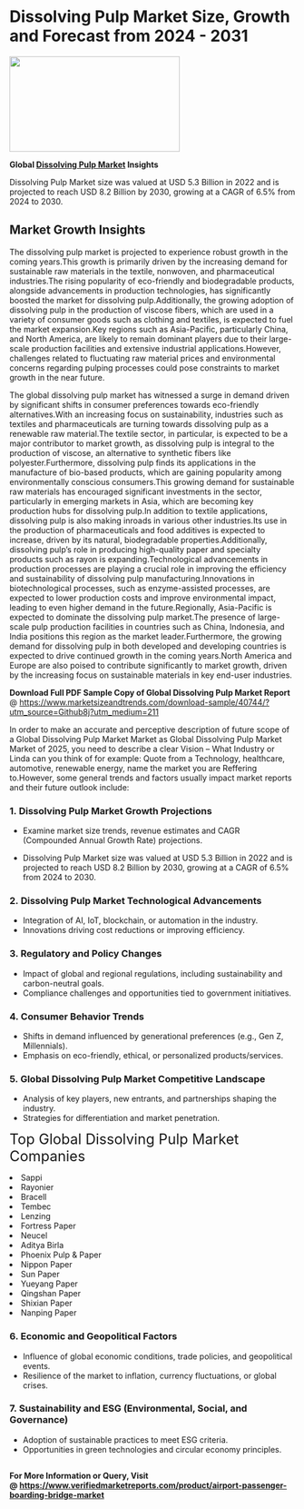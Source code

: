 <H1>Dissolving Pulp Market Size, Growth and Forecast from 2024 - 2031</H1><img class="aligncenter size-medium wp-image-584254" src="https://thirdeyenews.in/wp-content/uploads/2024/09/Global-Market-Research-300x168.jpeg" alt="" width="300" height="168" /><p><strong>Global&nbsp;<a href="https://www.marketsizeandtrends.com/download-sample/40744/?utm_source=Github8j?utm_medium=211">Dissolving Pulp Market</a> Insights</strong></p><p>Dissolving Pulp Market size was valued at USD 5.3 Billion in 2022 and is projected to reach USD 8.2 Billion by 2030, growing at a CAGR of 6.5% from 2024 to 2030.</p><p><h2>Market Growth Insights</h2> <p>The dissolving pulp market is projected to experience robust growth in the coming years.This growth is primarily driven by the increasing demand for sustainable raw materials in the textile, nonwoven, and pharmaceutical industries.The rising popularity of eco-friendly and biodegradable products, alongside advancements in production technologies, has significantly boosted the market for dissolving pulp.Additionally, the growing adoption of dissolving pulp in the production of viscose fibers, which are used in a variety of consumer goods such as clothing and textiles, is expected to fuel the market expansion.Key regions such as Asia-Pacific, particularly China, and North America, are likely to remain dominant players due to their large-scale production facilities and extensive industrial applications.However, challenges related to fluctuating raw material prices and environmental concerns regarding pulping processes could pose constraints to market growth in the near future.</p> <p>The global dissolving pulp market has witnessed a surge in demand driven by significant shifts in consumer preferences towards eco-friendly alternatives.With an increasing focus on sustainability, industries such as textiles and pharmaceuticals are turning towards dissolving pulp as a renewable raw material.The textile sector, in particular, is expected to be a major contributor to market growth, as dissolving pulp is integral to the production of viscose, an alternative to synthetic fibers like polyester.Furthermore, dissolving pulp finds its applications in the manufacture of bio-based products, which are gaining popularity among environmentally conscious consumers.This growing demand for sustainable raw materials has encouraged significant investments in the sector, particularly in emerging markets in Asia, which are becoming key production hubs for dissolving pulp.In addition to textile applications, dissolving pulp is also making inroads in various other industries.Its use in the production of pharmaceuticals and food additives is expected to increase, driven by its natural, biodegradable properties.Additionally, dissolving pulp’s role in producing high-quality paper and specialty products such as rayon is expanding.Technological advancements in production processes are playing a crucial role in improving the efficiency and sustainability of dissolving pulp manufacturing.Innovations in biotechnological processes, such as enzyme-assisted processes, are expected to lower production costs and improve environmental impact, leading to even higher demand in the future.Regionally, Asia-Pacific is expected to dominate the dissolving pulp market.The presence of large-scale pulp production facilities in countries such as China, Indonesia, and India positions this region as the market leader.Furthermore, the growing demand for dissolving pulp in both developed and developing countries is expected to drive continued growth in the coming years.North America and Europe are also poised to contribute significantly to market growth, driven by the increasing focus on sustainable materials in key end-user industries.<p><span class=""><strong>Download Full PDF Sample Copy of Global Dissolving Pulp Market Report</strong> @ <a href="https://www.marketsizeandtrends.com/download-sample/40744/?utm_source=Github8j?utm_medium=211" target="_blank">https://www.marketsizeandtrends.com/download-sample/40744/?utm_source=Github8j?utm_medium=211</a></span></p><p>In order to make an accurate and perceptive description of future scope of a Global&nbsp;Dissolving Pulp Market Market as Global&nbsp;Dissolving Pulp Market Market of 2025, you need to describe a clear Vision &ndash; What Industry or Linda can you think of for example: Quote from a Technology, healthcare, automotive, renewable energy, name the market you are Reffering to.However, some general trends and factors usually impact market reports and their future outlook include:</p><h3>1.&nbsp;<strong>Dissolving Pulp Market Growth Projections</strong></h3><ul><li>Examine market size trends, revenue estimates and CAGR (Compounded Annual Growth Rate) projections.</li><li><p>Dissolving Pulp Market size was valued at USD 5.3 Billion in 2022 and is projected to reach USD 8.2 Billion by 2030, growing at a CAGR of 6.5% from 2024 to 2030.</p></li></ul><h3>2.&nbsp;<strong>Dissolving Pulp Market Technological Advancements</strong></h3><ul><li>Integration of AI, IoT, blockchain, or automation in the industry.</li><li>Innovations driving cost reductions or improving efficiency.</li></ul><h3>3.&nbsp;<strong>Regulatory and Policy Changes</strong></h3><ul><li>Impact of global and regional regulations, including sustainability and carbon-neutral goals.</li><li>Compliance challenges and opportunities tied to government initiatives.</li></ul><h3>4.&nbsp;<strong>Consumer Behavior Trends</strong></h3><ul><li>Shifts in demand influenced by generational preferences (e.g., Gen Z, Millennials).</li><li>Emphasis on eco-friendly, ethical, or personalized products/services.</li></ul><h3>5.&nbsp;<strong>Global Dissolving Pulp Market Competitive Landscape</strong></h3><ul><li>Analysis of key players, new entrants, and partnerships shaping the industry.</li><li>Strategies for differentiation and market penetration.</li></ul><p data-pm-slice="1 1 []"><span style="color: inherit; font-family: inherit; font-size: 25px;">Top Global Dissolving Pulp Market Companies</span></p><div class="" data-test-id=""><p><li>Sappi</li><li> Rayonier</li><li> Bracell</li><li> Tembec</li><li> Lenzing</li><li> Fortress Paper</li><li> Neucel</li><li> Aditya Birla</li><li> Phoenix Pulp & Paper</li><li> Nippon Paper</li><li> Sun Paper</li><li> Yueyang Paper</li><li> Qingshan Paper</li><li> Shixian Paper</li><li> Nanping Paper</li></p></div><h3>6.&nbsp;<strong>Economic and Geopolitical Factors</strong></h3><ul><li>Influence of global economic conditions, trade policies, and geopolitical events.</li><li>Resilience of the market to inflation, currency fluctuations, or global crises.</li></ul><h3>7.&nbsp;<strong>Sustainability and ESG (Environmental, Social, and Governance)</strong></h3><ul><li>Adoption of sustainable practices to meet ESG criteria.</li><li>Opportunities in green technologies and circular economy principles.</li></ul><h2><strong style="font-size: 14px;">For More Information or Query, Visit @&nbsp;</strong><a style="background-color: #ffffff; font-size: 14px;" href="https://www.marketsizeandtrends.com/report/dissolving-pulp-market/" target="_blank">https://www.verifiedmarketreports.com/product/airport-passenger-boarding-bridge-market</a></h2>